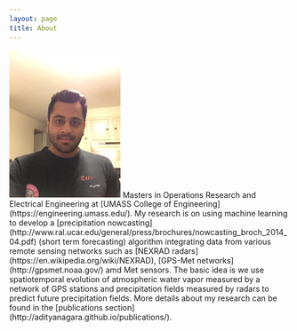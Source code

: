 ```yaml
---
layout: page
title: About
---
```

<img src="/pictures/profile.jpg" alt="Drawing" style="width: 200px;"/>
 Masters in Operations Research and Electrical Engineering at [UMASS College of Engineering](https://engineering.umass.edu/). My research is on using machine learning to develop a [precipitation nowcasting](http://www.ral.ucar.edu/general/press/brochures/nowcasting_broch_2014_04.pdf) (short term forecasting) algorithm integrating data from various remote sensing networks such as [NEXRAD radars](https://en.wikipedia.org/wiki/NEXRAD), [GPS-Met networks](http://gpsmet.noaa.gov/) amd Met sensors. The basic idea is we use spatiotemporal evolution of atmospheric water vapor measured by a network of GPS stations and precipitation fields measured by radars to predict future precipitation fields. More details about my research can be found in the [publications section](http://adityanagara.github.io/publications/).




